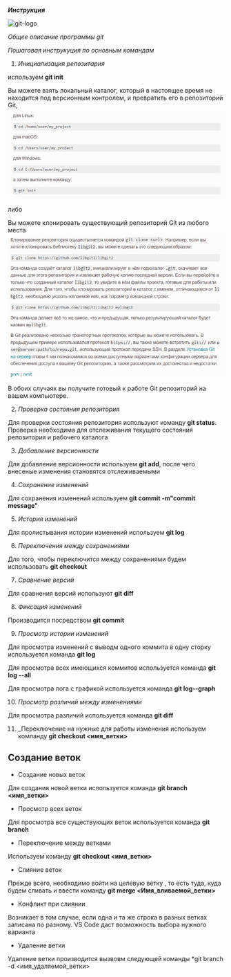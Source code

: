 ***Инструкция***  

![git-logo](../%D1%81%D0%B5%D0%BC%D0%B8%D0%BD%D0%B0%D1%804/git-logo.png)





_Общее описание программы git_

*Пошаговая инструкуция по основным командам*



1. _Инициализация репозитария_

используем **git init**

 Вы можете взять локальный каталог, который в настоящее время не находится под версионным контролем, и превратить его в репозиторий Git,
 ![создание](%D1%81%D0%BE%D0%B7%D0%B4%D0%B0%D0%BD%D0%B8%D0%B5.png)

 
  либо


Вы можете клонировать существующий репозиторий Git из любого места
![клонирование](%D0%BA%D0%BB%D0%BE%D0%BD%D0%B8%D1%80%D0%BE%D0%B2%D0%B0%D0%BD%D0%B8%D0%B5.png)





В обоих случаях вы получите готовый к работе Git репозиторий на вашем компьютере.


2. _Проверка состояния репозитория_

Для проверки состояния репозитория используют команду **git status**. Проверка необходима для отслеживания текущего состояния репозитория и рабочего каталога  



3. _Добавление версионности_

Для добавление версионности используем **git add**, после чего внесеные изменения становятся отслеживаемыми 



4. _Сохранение изменений_




Для сохранения изменений используем **git commit -m"commit message"** 

5. _История изменений_

Для пролистывания истории изменений используем **git log**

6. _Переключения между сохранениями_

Для того, чтобы переключится между сохранениями будем использовать **git checkout**

7. _Сравнение версий_

Для сравнения версий используют  **git diff**

8. _Фиксация  изменений_

Производится посредством **git commit** 

9. _Просмотр истории изменений_ 

Для просмотра изменений с выводм одного коммита  в одну сторку используется команда **git log** 

Для просмотра всех имеющихся коммитов используется команда **git log --all**

Для просмотра лога  с графикой используется команда **git log--graph**

10. _Просмотр различий между изменениями_ 

Для просмотра различий используется команда **git diff**

11. _Переключение на нужные для работы изменения используем компанду **git checkout <имя_ветки>**




## Создание  веток
* Создание новых веток

Для cоздания новой ветки используется команда **git branch <имя_ветки>**

* Просмотр всех веток 

Для просмотра все существующих веток  используется  команда **git branch**

* Переключение между ветками 

Используем команду **git checkout <имя_ветки>**

* Слияние  веток 

Прежде всего, необходимо войти на целевую ветку , то есть туда, куда будем сливать и  ввести команду **git merge <Имя_вливаемой_ветки>**

* Конфликт при слиянии 

Возникает в том случае, если одна и та же  строка в разных ветках записана по разному. VS Code даст возможность выбора нужного варианта 

* Удаление  ветки

Удаление ветки производится вызвовм следующей команды *git branch -d <имя_удаляемой_ветки>







